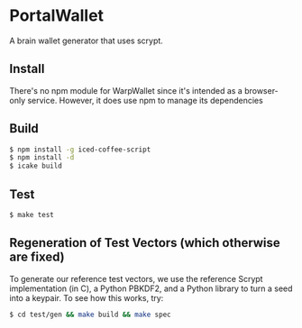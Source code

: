 # PortalWallet


A brain wallet generator that uses scrypt.

## Install

There's no npm module for WarpWallet since it's intended as a browser-only service.  However,
it does use npm to manage its dependencies

## Build

```sh
$ npm install -g iced-coffee-script
$ npm install -d
$ icake build
```

## Test

```sh
$ make test
```



## Regeneration of Test Vectors (which otherwise are fixed)

To generate our reference test vectors, we use the reference Scrypt implementation (in C), a 
Python PBKDF2, and a Python library to turn a seed into a keypair.  To see how this works, try:

```sh
$ cd test/gen && make build && make spec
```







